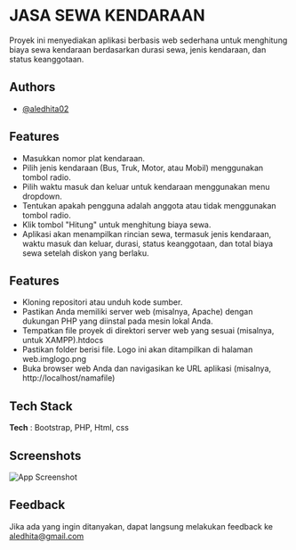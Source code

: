 
# JASA SEWA KENDARAAN

Proyek ini menyediakan aplikasi berbasis web sederhana untuk menghitung biaya sewa kendaraan berdasarkan durasi sewa, jenis kendaraan, dan status keanggotaan. 

## Authors

- [@aledhita02](https://github.com/aledhita02)


## Features

- Masukkan nomor plat kendaraan.
- Pilih jenis kendaraan (Bus, Truk, Motor, atau Mobil) menggunakan tombol radio.
- Pilih waktu masuk dan keluar untuk kendaraan menggunakan menu dropdown.
- Tentukan apakah pengguna adalah anggota atau tidak menggunakan tombol radio.
- Klik tombol "Hitung" untuk menghitung biaya sewa.
- Aplikasi akan menampilkan rincian sewa, termasuk jenis kendaraan, waktu masuk dan keluar, durasi, status keanggotaan, dan total biaya sewa setelah diskon yang berlaku.

## Features
- Kloning repositori atau unduh kode sumber.
- Pastikan Anda memiliki server web (misalnya, Apache) dengan dukungan PHP yang diinstal pada mesin lokal Anda.
- Tempatkan file proyek di direktori server web yang sesuai (misalnya, untuk XAMPP).htdocs
- Pastikan folder berisi file. Logo ini akan ditampilkan di halaman web.imglogo.png
- Buka browser web Anda dan navigasikan ke URL aplikasi (misalnya, http://localhost/namafile)

## Tech Stack

**Tech** : Bootstrap, PHP, Html, css


## Screenshots

![App Screenshot](https://cdn.discordapp.com/attachments/892804875258314772/1134764573438775346/image.png)


## Feedback

Jika ada yang ingin ditanyakan, dapat langsung melakukan feedback ke aledhita@gmail.com



